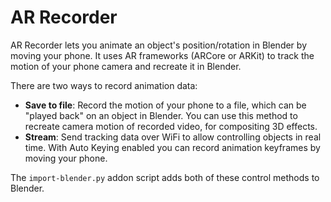 # AR Recorder

AR Recorder lets you animate an object's position/rotation in Blender by moving your phone. It uses AR frameworks (ARCore or ARKit) to track the motion of your phone camera and recreate it in Blender.

There are two ways to record animation data:

- **Save to file**: Record the motion of your phone to a file, which can be "played back" on an object in Blender. You can use this method to recreate camera motion of recorded video, for compositing 3D effects.
- **Stream**: Send tracking data over WiFi to allow controlling objects in real time. With Auto Keying enabled you can record animation keyframes by moving your phone.

The `import-blender.py` addon script adds both of these control methods to Blender.
